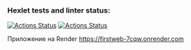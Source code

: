 ### Hexlet tests and linter status:
[![Actions Status](https://github.com/HiminaE/java-project-72/actions/workflows/hexlet-check.yml/badge.svg)](https://github.com/HiminaE/java-project-72/actions)
[![Actions Status](https://github.com/HiminaE/java-project-72/actions/workflows/gradle.yml/badge.svg)](https://github.com/HiminaE/java-project-72/actions)

Приложение на Render https://firstweb-7cqw.onrender.com
